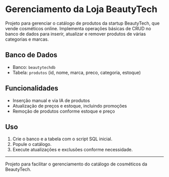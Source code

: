 # Gerenciamento da Loja BeautyTech

Projeto para gerenciar o catálogo de produtos da startup BeautyTech, que vende cosméticos online. Implementa operações básicas de CRUD no banco de dados para inserir, atualizar e remover produtos de várias categorias e marcas.

## Banco de Dados

- Banco: `beautytechdb`  
- Tabela: `produtos` (id, nome, marca, preco, categoria, estoque)

## Funcionalidades

- Inserção manual e via IA de produtos  
- Atualização de preços e estoque, incluindo promoções  
- Remoção de produtos conforme estoque e preço

## Uso

1. Crie o banco e a tabela com o script SQL inicial.  
2. Popule o catálogo.  
3. Execute atualizações e exclusões conforme necessidade.

---

Projeto para facilitar o gerenciamento do catálogo de cosméticos da BeautyTech.
